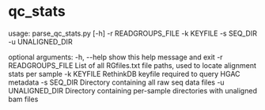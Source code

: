 qc_stats
========

usage: parse_qc_stats.py [-h] -r READGROUPS_FILE -k KEYFILE -s SEQ_DIR -u
                         UNALIGNED_DIR

optional arguments:
  -h, --help          show this help message and exit
  -r READGROUPS_FILE  List of all RGfiles.txt file paths, used to locate
                      alignment stats per sample
  -k KEYFILE          RethinkDB keyfile required to query HGAC metadata
  -s SEQ_DIR          Directory containing all raw seq data files
  -u UNALIGNED_DIR    Directory containing per-sample directories with
                      unaligned bam files
